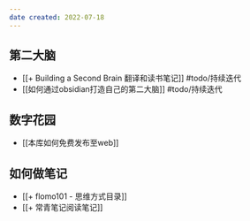 ```yaml
---
date created: 2022-07-18
---
```


## 第二大脑

- [[+ Building a Second Brain 翻译和读书笔记]] #todo/持续迭代
- [[如何通过obsidian打造自己的第二大脑]] #todo/持续迭代

## 数字花园

- [[本库如何免费发布至web]]

## 如何做笔记

- [[+ flomo101 - 思维方式目录]]
- [[+ 常青笔记阅读笔记]]
